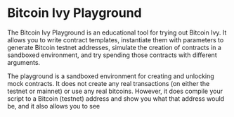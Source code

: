 # Bitcoin Ivy Playground

The Bitcoin Ivy Playground is an educational tool for trying out Bitcoin Ivy. It allows you to write contract templates, instantiate them with parameters to generate Bitcoin testnet addresses, simulate the creation of contracts in a sandboxed environment, and try spending those contracts with different arguments. 

The playground is a sandboxed environment for creating and unlocking mock contracts. It does not create any real transactions (on either the testnet or mainnet) or use any real bitcoins. However, it does compile your script to a Bitcoin (testnet) address and show you what that address would be, and it also allows you to see 